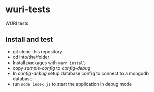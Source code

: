 # wuri-tests
WURI tests 

## Install and test
- git clone this repository
- cd into/the/folder
- Install packages with `yarn install`
- copy _sample-config_ to _config-debug_
- In _config-debug_ setup database config to connect to a mongodb database
- run `node index.js` to start the application in debug mode
